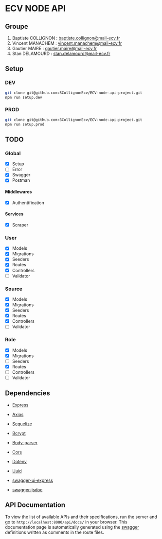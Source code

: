 # ECV NODE API

## Groupe

1. Baptiste COLLIGNON : baptiste.collignon@mail-ecv.fr
2. Vincent MANACHEM : vincent.manachem@mail-ecv.fr
3. Gautier MAIRE : gautier.maire@mail-ecv.fr
4. Stan DELAMOURD : stan.delamourd@mail-ecv.fr

## Setup

### DEV

```bash
git clone git@github.com:BCollignonEcv/ECV-node-api-project.git
npm run setup.dev
```

### PROD

```bash
git clone git@github.com:BCollignonEcv/ECV-node-api-project.git
npm run setup.prod
```

## TODO

### Global

* [x] Setup
* [ ] Error
* [x] Swagger
* [x] Postman

#### Middlewares

* [x] Authentification

#### Services

* [x] Scraper

### User

* [x] Models
* [x] Migrations
* [x] Seeders
* [x] Routes
* [x] Controllers
* [ ] Validator

### Source

* [x] Models
* [x] Migrations
* [x] Seeders
* [x] Routes
* [x] Controllers
* [ ] Validator

### Role

* [x] Models
* [x] Migrations
* [ ] Seeders
* [x] Routes
* [ ] Controllers
* [ ] Validator

## Dependencies

* [Express](https://www.npmjs.com/package/express)

* [Axios](https://www.npmjs.com/package/axios)

* [Sequelize](https://www.npmjs.com/package/sequelize)

* [Bcrypt](https://www.npmjs.com/package/bcrypt)

* [Body-parser](https://www.npmjs.com/package/body-parser)

* [Cors](https://www.npmjs.com/package/cors)

* [Dotenv](https://www.npmjs.com/package/dotenv)

* [Uuid](https://www.npmjs.com/package/uuid)

* [swagger-ui-express](https://github.com/scottie1984/swagger-ui-express)

* [swagger-jsdoc](https://github.com/Surnet/swagger-jsdoc)


## API Documentation

To view the list of available APIs and their specifications, run the server and go to `http://localhost:8080/api/docs/` in your browser. This documentation page is automatically generated using the [swagger](https://swagger.io/) definitions written as comments in the route files.
